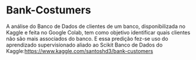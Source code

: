 # Bank-Costumers
A análise do Banco de Dados de clientes de um banco, disponibilizada no Kaggle e feita no Google Colab, tem como objetivo identificar quais clientes não são mais associados do banco. E essa predição fez-se uso do aprendizado supervisionado aliado ao Scikit
Banco de Dados do Kaggle:https://www.kaggle.com/santoshd3/bank-customers
